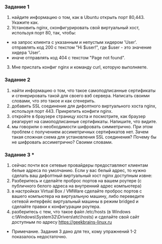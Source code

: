### Задание 1
1. найдите информацию о том, как в Ubuntu открыть порт 80,443. Укажите как.
2. Установить nginx, сконфигурировать свой виртуальный хост, используя порт 80, так, чтобы:
 - на запрос клиента с указанным и непустым хидером 'User'. отправлять код 200 с текстом "Hi $user!", где $user - это значение хидера 'User'.
 - иначе отправлять код 404 с текстом "Page not found".
3. Мне прислать конфиг nginx и команду curl, которую выполняете.

### Задание 2

1. найти информацию о том, что такое самоподписанные сертификаты и сгенерировать такой для своего вэб сервера. Написать своими словами, что это такое и как сгенерить.
2. добавить SSL соединение для дифолтного виртуального хоста nginx, используя порт 443. Прикрепить конфиги nginx.
3. откройте в браузере страницу хоста и посмотрите, как браузер реагирует на самоподписанные сертификаты. Напишите, что видите.
4. мы говорили о необходимости шифровать симметрично. При этом проблем с получением ассиметричных сертификатов нет. Зачем такая сложная схема для установления SSL соединения? Почему бы не шифровать ассиметрично? Своими словами.

### Задание 3 *
1. сейчас почти все сетевые провайдеры предоставляют клиентам белые адреса по умолчанию. Если у вас белый адрес, то нужно сделать ваш дифолтный виртуальный хост nginx доступным извне:
2. Разберитесь и сделайте проброс портов на вашем роутере (с публичного белого адреса на внутренний адрес компьютера)
4. в настройках Virtual Box / VMWare  cделайте проброс портов с вашего компьютера на виртуальную машину, либо переведите сетевой интерфейс виртуальный машины в режим bridged и сделайте правки к конфигурации роутера.
5. разберитесь с тем, что такое файл  /etc/hosts (в Windows c:\Windows\System32\Drivers\etc\hosts) и сделайте свой сайт доступным по адресу https://geekbrains-linux.ru

* Примечание. Задания 3 дано для тех, кому упражнений 1-2  показалось недостаточно.
